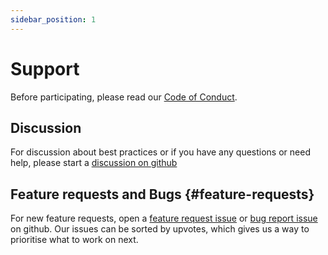 ```yaml
---
sidebar_position: 1
---
```


# Support

Before participating, please read our [Code of Conduct](https://github.com/certinia/debug-log-analyzer/blob/main/CODE_OF_CONDUCT.md).

## Discussion

For discussion about best practices or if you have any questions or need help, please start a [discussion on github](https://github.com/certinia/debug-log-analyzer/discussions)

## Feature requests and Bugs {#feature-requests}

For new feature requests, open a [feature request issue](https://github.com/certinia/debug-log-analyzer/issues/new/choose) or [bug report issue](https://github.com/certinia/debug-log-analyzer/issues/new/choose) on github. Our issues can be sorted by upvotes, which gives us a way to prioritise what to work on next.

